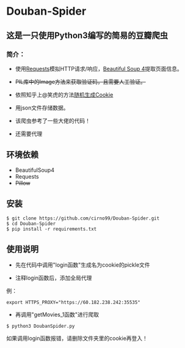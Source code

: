  Douban-Spider
=====================
这是一只使用Python3编写的简易的豆瓣爬虫
-----------

### 简介：

* 使用[Requests](http://www.python-requests.org/en/master/)模拟HTTP请求/响应，[Beautiful Soup 4](https://www.crummy.com/software/BeautifulSoup/)提取页面信息。

* ~~PIL库中的Image方法来获取验证码，且需要人工验证。~~
* 依照知乎上@笑虎的方法[随机生成Cookie](https://zhuanlan.zhihu.com/p/24035574)
* 用json文件存储数据。
* 该爬虫参考了一些大佬的代码！
* 还需要代理
## 环境依赖
* BeautifulSoup4
* Requests
* ~~Pillow~~

## 安装
``` shell
$ git clone https://github.com/cirno99/Douban-Spider.git
$ cd Douban-Spider
$ pip install -r requirements.txt
```
## 使用说明
* 先在代码中调用"login函数"生成名为cookie的pickle文件

* 注释login函数后，添加全局代理

例：
``` shell
export HTTPS_PROXY="https://60.182.238.242:35535"
```
* 再调用"getMovies_1函数"进行爬取
``` shell
$ python3 DoubanSpider.py
```
如果调用login函数报错，请删除文件夹里的cookie再登入！
